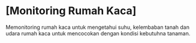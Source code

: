 # [Monitoring Rumah Kaca]

Memonitoring rumah kaca untuk mengetahui suhu, kelembaban tanah dan udara rumah kaca untuk mencocokan dengan kondisi kebutuhna tanaman.
